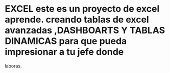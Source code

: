 # EXCEL este es un proyecto de excel aprende. creando tablas de excel avanzadas ,DASHBOARTS Y TABLAS DINAMICAS para que pueda impresionar a tu jefe donde
laboras.
